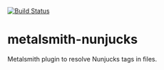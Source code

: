 [![Build Status](https://travis-ci.org/gaggle/metalsmith-nunjucks.svg?branch=master)](https://travis-ci.org/gaggle/metalsmith-nunjucks)

# metalsmith-nunjucks
Metalsmith plugin to resolve Nunjucks tags in files.
